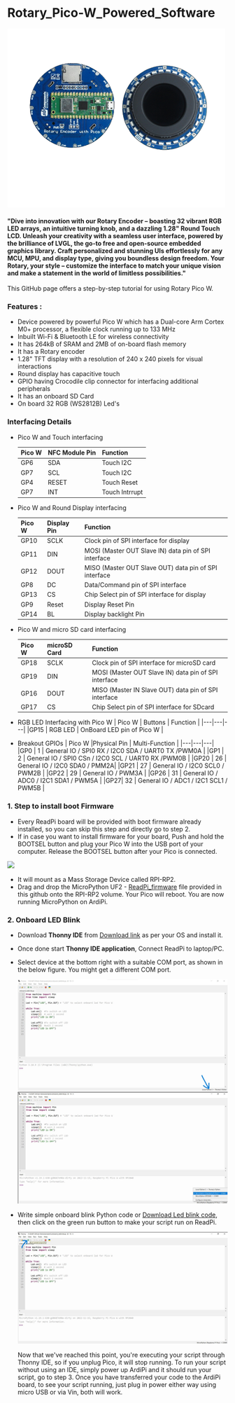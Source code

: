 # Rotary_Pico-W_Powered_Software

<img src = "https://github.com/sbcshop/Rotary_Pico-W_Powered_Software/blob/main/images/img1.png">

#### "Dive into innovation with our Rotary Encoder – boasting 32 vibrant RGB LED arrays, an intuitive turning knob, and a dazzling 1.28" Round Touch LCD. Unleash your creativity with a seamless user interface, powered by the brilliance of LVGL, the go-to free and open-source embedded graphics library. Craft personalized and stunning UIs effortlessly for any MCU, MPU, and display type, giving you boundless design freedom. Your Rotary, your style – customize the interface to match your unique vision and make a statement in the world of limitless possibilities."

This GitHub page offers a step-by-step tutorial for using Rotary Pico W. 

### Features : 
- Device powered by powerful Pico W which has a Dual-core Arm Cortex M0+ processor, a flexible clock running up to 133 MHz
- Inbuilt Wi-Fi & Bluetooth LE for wireless connectivity
- It has 264kB of SRAM and 2MB of on-board flash memory
- It has a Rotary encoder
- 1.28" TFT display with a resolution of 240 x 240 pixels for visual interactions
- Round display has capacitive touch
- GPIO having Crocodile clip connector for interfacing additional peripherals 
- It has an onboard SD Card
- On board 32 RGB (WS2812B) Led's


### Interfacing Details
- Pico W and Touch interfacing
  
  | Pico W | NFC Module Pin | Function |
  |---|---|---|
  |GP6 | SDA | Touch I2C  |
  |GP7 | SCL  | Touch I2C  |
  |GP4 | RESET  | Touch Reset  |
  |GP7 | INT  | Touch Intrrupt  |

  
- Pico W and Round Display interfacing
  
  | Pico W | Display Pin | Function |
  |---|---|---|
  |GP10 | SCLK  | Clock pin of SPI interface for display|
  |GP11 | DIN   | MOSI (Master OUT Slave IN) data pin of SPI interface|
  |GP12 | DOUT   | MISO (Master OUT Slave OUT) data pin of SPI interface|
  |GP8  | DC    | Data/Command pin of SPI interface|
  |GP13 | CS    | Chip Select pin of SPI interface for display|
  |GP9  | Reset | Display Reset Pin |
  |GP14 | BL    | Display backlight Pin |
  
- Pico W and micro SD card interfacing

  | Pico W | microSD Card | Function |
  |---|---|---|
  |GP18 | SCLK |Clock pin of SPI interface for microSD card |
  |GP19 | DIN  | MOSI (Master OUT Slave IN) data pin of SPI interface|
  |GP16 | DOUT | MISO (Master IN Slave OUT) data pin of SPI interface|
  |GP17 | CS   | Chip Select pin of SPI interface for SDcard|

- RGB LED Interfacing with Pico W
  | Pico W | Buttons | Function |
  |---|---|---|
  |GP15 | RGB LED | OnBoard LED pin of Pico W  |
 
- Breakout GPIOs
  | Pico W |Physical Pin | Multi-Function |
  |---|---|---|
  |GP0 | 1  | General IO / SPI0 RX / I2C0 SDA / UART0 TX /PWM0A |
  |GP1 | 2 | General IO / SPI0 CSn / I2C0 SCL / UART0 RX /PWM0B |
  |GP20 | 26 | General IO / I2C0 SDA0 / PMM2A|
  |GP21 | 27 | General IO / I2C0 SCL0 / PWM2B |
  |GP22 | 29 | General IO / PWM3A |
  |GP26 | 31 | General IO / ADC0 / I2C1 SDA1 / PWM5A |
  |GP27| 32 | General IO / ADC1 / I2C1 SCL1 / PWM5B |



### 1. Step to install boot Firmware
   - Every ReadPi board will be provided with boot firmware already installed, so you can skip this step and directly go to step 2.
   - If in case you want to install firmware for your board, Push and hold the BOOTSEL button and plug your Pico W into the USB port of your computer. Release the BOOTSEL button after your Pico is connected.
   <img src="https://github.com/sbcshop/ArdiPi_Software/blob/main/images/pico_bootmode.gif">
   
   - It will mount as a Mass Storage Device called RPI-RP2.
   - Drag and drop the MicroPython UF2 - [ReadPi_firmware](https://github.com/sbcshop/ReadPi_NFC_Software/blob/main/ReadPi_Firmware.uf2) file provided in this github onto the RPI-RP2 volume. Your Pico will reboot. You are now running MicroPython on ArdiPi.

### 2. Onboard LED Blink 
   - Download **Thonny IDE** from [Download link](https://thonny.org/) as per your OS and install it.
   - Once done start **Thonny IDE application**, Connect ReadPi to laptop/PC.
   - Select device at the bottom right with a suitable COM port, as shown in the below figure. You might get a different COM port.
     
      <img src= "https://github.com/sbcshop/EnkPi_2.9_Software/blob/main/images/img1.jpg" />
      <img src= "https://github.com/sbcshop/EnkPi_2.9_Software/blob/main/images/img2.jpg" />
      
   - Write simple onboard blink Python code or [Download Led blink code](https://github.com/sbcshop/ReadPi_NFC_Software/blob/main/examples/onboard_ledBlink.py), then click on the green run button to make your script run on ReadPi.
     
      <img src= "https://github.com/sbcshop/EnkPi_2.9_Software/blob/main/images/img3.jpg" />
     
     Now that we've reached this point, you're executing your script through Thonny IDE, so if you unplug Pico, it will stop running. To run your script without using an IDE, simply power up ArdiPi and it should run your script, go to step 3. Once you have transferred your code to the ArdiPi board, to see your script running, just plug in power either way using micro USB or via Vin, both will work.

